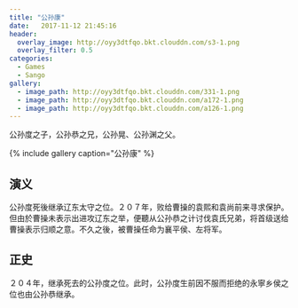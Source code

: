 ```yaml
---
title: "公孙康"
date:   2017-11-12 21:45:16
header:
  overlay_image: http://oyy3dtfqo.bkt.clouddn.com/s3-1.png
  overlay_filter: 0.5
categories:
  - Games
  - Sango
gallery:
  - image_path: http://oyy3dtfqo.bkt.clouddn.com/331-1.png
  - image_path: http://oyy3dtfqo.bkt.clouddn.com/a172-1.png
  - image_path: http://oyy3dtfqo.bkt.clouddn.com/a126-1.png
---
```


公孙度之子，公孙恭之兄，公孙晃、公孙渊之父。

{% include gallery caption="公孙康" %}

## 演义

公孙度死後继承辽东太守之位。２０７年，败给曹操的袁熙和袁尚前来寻求保护。但由於曹操未表示出进攻辽东之举，便聽从公孙恭之计讨伐袁氏兄弟，将首级送给曹操表示归顺之意。不久之後，被曹操任命为襄平侯、左将军。

## 正史

２０４年，继承死去的公孙度之位。此时，公孙度生前因不服而拒绝的永寧乡侯之位也由公孙恭继承。